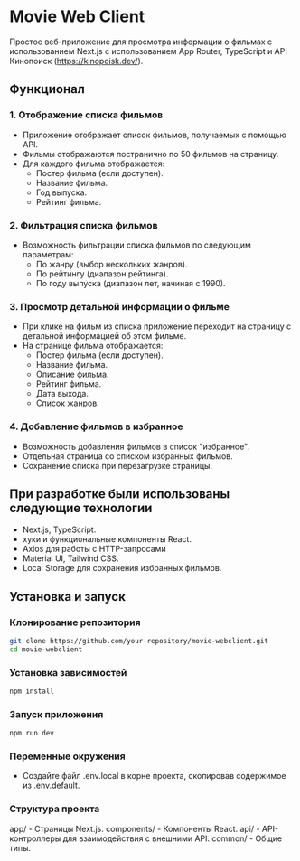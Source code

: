 # Movie Web Client

Простое веб-приложение для просмотра информации о фильмах с использованием Next.js с использованием App Router, TypeScript и API Кинопоиск (https://kinopoisk.dev/).

## Функционал

### 1. Отображение списка фильмов

- Приложение отображает список фильмов, получаемых с помощью API.
- Фильмы отображаются постранично по 50 фильмов на страницу.
- Для каждого фильма отображается:
  - Постер фильма (если доступен).
  - Название фильма.
  - Год выпуска.
  - Рейтинг фильма.

### 2. Фильтрация списка фильмов

- Возможность фильтрации списка фильмов по следующим параметрам:
  - По жанру (выбор нескольких жанров).
  - По рейтингу (диапазон рейтинга).
  - По году выпуска (диапазон лет, начиная с 1990).

### 3. Просмотр детальной информации о фильме

- При клике на фильм из списка приложение переходит на страницу с детальной информацией об этом фильме.
- На странице фильма отображается:
  - Постер фильма (если доступен).
  - Название фильма.
  - Описание фильма.
  - Рейтинг фильма.
  - Дата выхода.
  - Список жанров.

### 4. Добавление фильмов в избранное

- Возможность добавления фильмов в список "избранное".
- Отдельная страница со списком избранных фильмов.
- Сохранение списка при перезагрузке страницы.

## При разработке были использованы следующие технологии

- Next.js, TypeScript.
- хуки и функциональные компоненты React.
- Axios для работы с HTTP-запросами
- Material UI, Tailwind CSS.
- Local Storage для сохранения избранных фильмов.

## Установка и запуск

### Клонирование репозитория

```bash
git clone https://github.com/your-repository/movie-webclient.git
cd movie-webclient
```

### Установка зависимостей

```bash
npm install
```

### Запуск приложения

```bash
npm run dev
```

### Переменные окружения

- Создайте файл .env.local в корне проекта, скопировав содержимое из .env.default.

### Структура проекта

app/ - Страницы Next.js.
components/ - Компоненты React.
api/ - API-контроллеры для взаимодействия с внешними API.
common/ - Общие типы.
